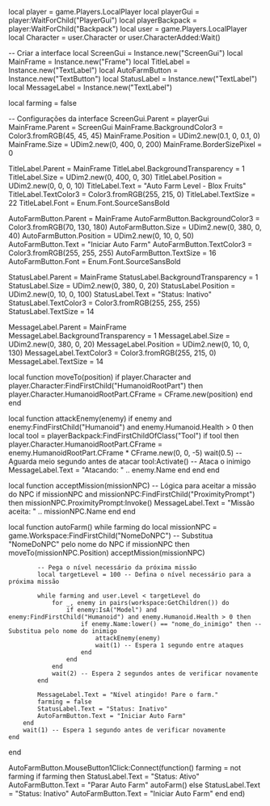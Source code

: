 
local player = game.Players.LocalPlayer
local playerGui = player:WaitForChild("PlayerGui")
local playerBackpack = player:WaitForChild("Backpack")
local user = game.Players.LocalPlayer
local Character = user.Character or user.CharacterAdded:Wait()

-- Criar a interface
local ScreenGui = Instance.new("ScreenGui")
local MainFrame = Instance.new("Frame")
local TitleLabel = Instance.new("TextLabel")
local AutoFarmButton = Instance.new("TextButton")
local StatusLabel = Instance.new("TextLabel")
local MessageLabel = Instance.new("TextLabel")

local farming = false

-- Configurações da interface
ScreenGui.Parent = playerGui
MainFrame.Parent = ScreenGui
MainFrame.BackgroundColor3 = Color3.fromRGB(45, 45, 45)
MainFrame.Position = UDim2.new(0.1, 0, 0.1, 0)
MainFrame.Size = UDim2.new(0, 400, 0, 200)
MainFrame.BorderSizePixel = 0

TitleLabel.Parent = MainFrame
TitleLabel.BackgroundTransparency = 1
TitleLabel.Size = UDim2.new(0, 400, 0, 30)
TitleLabel.Position = UDim2.new(0, 0, 0, 10)
TitleLabel.Text = "Auto Farm Level - Blox Fruits"
TitleLabel.TextColor3 = Color3.fromRGB(255, 215, 0)
TitleLabel.TextSize = 22
TitleLabel.Font = Enum.Font.SourceSansBold

AutoFarmButton.Parent = MainFrame
AutoFarmButton.BackgroundColor3 = Color3.fromRGB(70, 130, 180)
AutoFarmButton.Size = UDim2.new(0, 380, 0, 40)
AutoFarmButton.Position = UDim2.new(0, 10, 0, 50)
AutoFarmButton.Text = "Iniciar Auto Farm"
AutoFarmButton.TextColor3 = Color3.fromRGB(255, 255, 255)
AutoFarmButton.TextSize = 16
AutoFarmButton.Font = Enum.Font.SourceSansBold

StatusLabel.Parent = MainFrame
StatusLabel.BackgroundTransparency = 1
StatusLabel.Size = UDim2.new(0, 380, 0, 20)
StatusLabel.Position = UDim2.new(0, 10, 0, 100)
StatusLabel.Text = "Status: Inativo"
StatusLabel.TextColor3 = Color3.fromRGB(255, 255, 255)
StatusLabel.TextSize = 14

MessageLabel.Parent = MainFrame
MessageLabel.BackgroundTransparency = 1
MessageLabel.Size = UDim2.new(0, 380, 0, 20)
MessageLabel.Position = UDim2.new(0, 10, 0, 130)
MessageLabel.TextColor3 = Color3.fromRGB(255, 215, 0)
MessageLabel.TextSize = 14

local function moveTo(position)
    if player.Character and player.Character:FindFirstChild("HumanoidRootPart") then
        player.Character.HumanoidRootPart.CFrame = CFrame.new(position)
    end
end

local function attackEnemy(enemy)
    if enemy and enemy:FindFirstChild("Humanoid") and enemy.Humanoid.Health > 0 then
        local tool = playerBackpack:FindFirstChildOfClass("Tool")
        if tool then
            player.Character.HumanoidRootPart.CFrame = enemy.HumanoidRootPart.CFrame * CFrame.new(0, 0, -5)
            wait(0.5) -- Aguarda meio segundo antes de atacar
            tool:Activate() -- Ataca o inimigo
            MessageLabel.Text = "Atacando: " .. enemy.Name
        end
    end
end

local function acceptMission(missionNPC)
    -- Lógica para aceitar a missão do NPC
    if missionNPC and missionNPC:FindFirstChild("ProximityPrompt") then
        missionNPC.ProximityPrompt:Invoke()
        MessageLabel.Text = "Missão aceita: " .. missionNPC.Name
    end
end

local function autoFarm()
    while farming do
        local missionNPC = game.Workspace:FindFirstChild("NomeDoNPC") -- Substitua "NomeDoNPC" pelo nome do NPC
        if missionNPC then
            moveTo(missionNPC.Position)
            acceptMission(missionNPC)
            
            -- Pega o nível necessário da próxima missão
            local targetLevel = 100 -- Defina o nível necessário para a próxima missão

            while farming and user.Level < targetLevel do
                for _, enemy in pairs(workspace:GetChildren()) do
                    if enemy:IsA("Model") and enemy:FindFirstChild("Humanoid") and enemy.Humanoid.Health > 0 then
                        if enemy.Name:lower() == "nome_do_inimigo" then -- Substitua pelo nome do inimigo
                            attackEnemy(enemy)
                            wait(1) -- Espera 1 segundo entre ataques
                        end
                    end
                end
                wait(2) -- Espera 2 segundos antes de verificar novamente
            end
            
            MessageLabel.Text = "Nível atingido! Pare o farm."
            farming = false
            StatusLabel.Text = "Status: Inativo"
            AutoFarmButton.Text = "Iniciar Auto Farm"
        end
        wait(1) -- Espera 1 segundo antes de verificar novamente
    end
end

AutoFarmButton.MouseButton1Click:Connect(function()
    farming = not farming
    if farming then
        StatusLabel.Text = "Status: Ativo"
        AutoFarmButton.Text = "Parar Auto Farm"
        autoFarm()
    else
        StatusLabel.Text = "Status: Inativo"
        AutoFarmButton.Text = "Iniciar Auto Farm"
    end
end)

